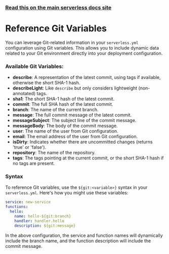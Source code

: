 <!--
title: Serverless Framework - Variables - Git
menuText: Git
menuOrder: 8
description: How to reference git variables
layout: Doc
-->

<!-- DOCS-SITE-LINK:START automatically generated  -->

### [Read this on the main serverless docs site](https://www.serverless.com/framework/docs/guides/variables/git)

<!-- DOCS-SITE-LINK:END -->

# Reference Git Variables

You can leverage Git-related information in your `serverless.yml` configuration using Git variables. This allows you to include dynamic data related to your Git environment directly into your deployment configuration.

### Available Git Variables:

- **describe**: A representation of the latest commit, using tags if available, otherwise the short SHA-1 hash.
- **describeLight**: Like `describe` but only considers lightweight (non-annotated) tags.
- **sha1**: The short SHA-1 hash of the latest commit.
- **commit**: The full SHA hash of the latest commit.
- **branch**: The name of the current branch.
- **message**: The full commit message of the latest commit.
- **messageSubject**: The subject line of the commit message.
- **messageBody**: The body of the commit message.
- **user**: The name of the user from Git configuration.
- **email**: The email address of the user from Git configuration.
- **isDirty**: Indicates whether there are uncommitted changes (returns 'true' or 'false').
- **repository**: The name of the repository.
- **tags**: The tags pointing at the current commit, or the short SHA-1 hash if no tags are present.

### Syntax

To reference Git variables, use the `${git:<variable>}` syntax in your `serverless.yml`.
Here's how you might use these variables:

```yml
service: new-service
functions:
  hello:
    name: hello-${git:branch}
    handler: handler.hello
    description: ${git:message}
```

In the above configuration, the service and function names will dynamically include the branch name, and the function description will include the commit message.
